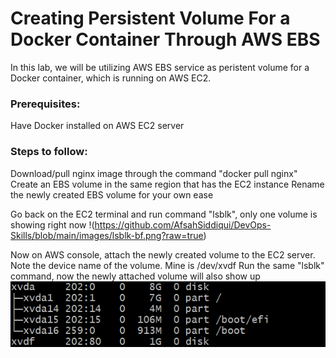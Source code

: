 # Creating Persistent Volume For a Docker Container Through AWS EBS

In this lab, we will be utilizing AWS EBS service as peristent volume for a Docker container, which is running on AWS EC2.

### Prerequisites:
Have Docker installed on AWS EC2 server

### Steps to follow:
Download/pull nginx image through the command "docker pull nginx"
Create an EBS volume in the same region that has the EC2 instance
Rename the newly created EBS volume for your own ease

Go back on the EC2 terminal and run command "lsblk", only one volume is showing right now
!(https://github.com/AfsahSiddiqui/DevOps-Skills/blob/main/images/lsblk-bf.png?raw=true)

Now on AWS console, attach the newly created volume to the EC2 server. Note the device name of the volume. Mine is /dev/xvdf
Run the same "lsblk" command, now the newly attached volume will also show up
![](https://github.com/AfsahSiddiqui/DevOps-Skills/blob/main/images/lsblk-aft.png?raw=true)
